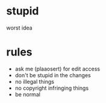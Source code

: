 # stupid
worst idea

# rules
- ask me (plaaosert) for edit access
- don't be stupid in the changes
- no illegal things
- no copyright infringing things
- be normal
